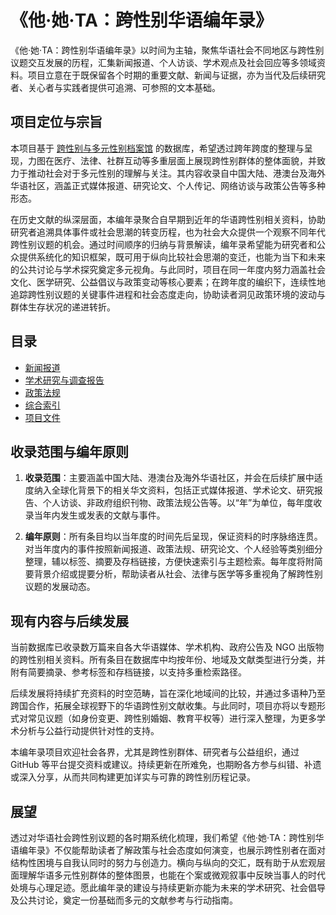 # 《他·她·TA：跨性别华语编年录》

《他·她·TA：跨性别华语编年录》以时间为主轴，聚焦华语社会不同地区与跨性别议题交互发展的历程，汇集新闻报道、个人访谈、学术观点及社会回应等多领域资料。项目立意在于既保留各个时期的重要文献、新闻与证据，亦为当代及后续研究者、关心者与实践者提供可追溯、可参照的文本基础。

## 项目定位与宗旨

本项目基于 [跨性别与多元性别档案馆](https://digital.transchinese.org) 的数据库，希望透过跨年跨度的整理与呈现，力图在医疗、法律、社群互动等多重层面上展现跨性别群体的整体面貌，并致力于推动社会对于多元性别的理解与关注。其内容收录自中国大陆、港澳台及海外华语社区，涵盖正式媒体报道、研究论文、个人传记、网络访谈与政策公告等多种形态。

在历史文献的纵深层面，本编年录聚合自早期到近年的华语跨性别相关资料，协助研究者追溯具体事件或社会思潮的转变历程，也为社会大众提供一个观察不同年代跨性别议题的机会。通过时间顺序的归纳与背景解读，编年录希望能为研究者和公众提供系统化的知识框架，既可用于纵向比较社会思潮的变迁，也能为当下和未来的公共讨论与学术探究奠定多元视角。与此同时，项目在同一年度内努力涵盖社会文化、医学研究、公益倡议与政策变动等核心要素；在跨年度的编织下，连续性地追踪跨性别议题的关键事件进程和社会态度走向，协助读者洞见政策环境的波动与群体生存状况的递进转折。

## 目录

- [新闻报道](新闻报道)
- [学术研究与调查报告](学术研究与调查报告)
- [政策法规](政策法规)
- [综合索引](综合索引)
- [项目文件](项目文件)

## 收录范围与编年原则

1. **收录范围**：主要涵盖中国大陆、港澳台及海外华语社区，并会在后续扩展中适度纳入全球化背景下的相关华文资料，包括正式媒体报道、学术论文、研究报告、个人访谈、非政府组织刊物、政策法规公告等。以“年”为单位，每年度收录当年内发生或发表的文献与事件。

2. **编年原则**：所有条目均以当年度的时间先后呈现，保证资料的时序脉络连贯。对当年度内的事件按照新闻报道、政策法规、研究论文、个人经验等类别细分整理，辅以标签、摘要及存档链接，方便快速索引与主题检索。每年度将附简要背景介绍或提要分析，帮助读者从社会、法律与医学等多重视角了解跨性别议题的发展动态。


## 现有内容与后续发展

当前数据库已收录数万篇来自各大华语媒体、学术机构、政府公告及 NGO 出版物的跨性别相关资料。所有条目在数据库中均按年份、地域及文献类型进行分类，并附有简要摘录、参考标签和存档链接，以支持多重检索路径。

后续发展将持续扩充资料的时空范畴，旨在深化地域间的比较，并通过多语种乃至跨国合作，拓展全球视野下的华语跨性别文献收集。与此同时，项目亦将以专题形式对常见议题（如身份变更、跨性别婚姻、教育平权等）进行深入整理，为更多学术分析与公益行动提供针对性的支持。

本编年录项目欢迎社会各界，尤其是跨性别群体、研究者与公益组织，通过 GitHub 等平台提交资料或建议。持续更新在所难免，也期盼各方参与纠错、补遗或深入分享，从而共同构建更加详实与可靠的跨性别历程记录。

## 展望

透过对华语社会跨性别议题的各时期系统化梳理，我们希望《他·她·TA：跨性别华语编年录》不仅能帮助读者了解政策与社会态度如何演变，也展示跨性别者在面对结构性困境与自我认同时的努力与创造力。横向与纵向的交汇，既有助于从宏观层面理解华语多元性别群体的整体图景，也能在个案或微观叙事中反映当事人的时代处境与心理足迹。愿此编年录的建设与持续更新亦能为未来的学术研究、社会倡导及公共讨论，奠定一份基础而多元的文献参考与行动指南。

<!-- 
## 跨性别事件与新闻索引

[新闻报道](新闻报道)

## 跨性别学术研究与调查报告索引

[学术研究与调查报告](学术研究与调查报告)

## 跨性别政策法规索引

[政策法规](政策法规) -->

